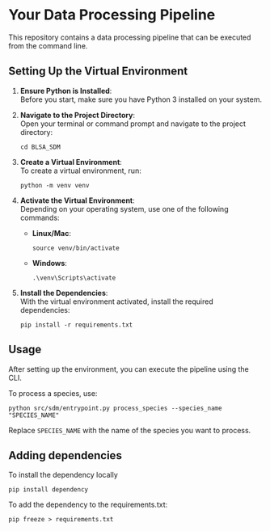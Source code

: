 # Your Data Processing Pipeline

This repository contains a data processing pipeline that can be executed from the command line.

## Setting Up the Virtual Environment

1. **Ensure Python is Installed**:  
   Before you start, make sure you have Python 3 installed on your system.

2. **Navigate to the Project Directory**:  
   Open your terminal or command prompt and navigate to the project directory:
   ```
   cd BLSA_SDM
   ```

3. **Create a Virtual Environment**:  
   To create a virtual environment, run:
   ```
   python -m venv venv
   ```

4. **Activate the Virtual Environment**:  
   Depending on your operating system, use one of the following commands:
   - **Linux/Mac**:
     ```
     source venv/bin/activate
     ```
   - **Windows**:
     ```
     .\venv\Scripts\activate
     ```

5. **Install the Dependencies**:  
   With the virtual environment activated, install the required dependencies:
   ```
   pip install -r requirements.txt
   ```

## Usage

After setting up the environment, you can execute the pipeline using the CLI.

To process a species, use:
```
python src/sdm/entrypoint.py process_species --species_name "SPECIES_NAME"
```
Replace `SPECIES_NAME` with the name of the species you want to process.

## Adding dependencies
To install the dependency locally
   ```
   pip install dependency
   ```

To add the dependency to the requirements.txt:
   ```
   pip freeze > requirements.txt
   ```